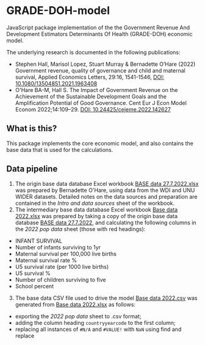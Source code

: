 # GRADE-DOH-model
JavaScript package implementation of the the Government Revenue And Development Estimators Determinants Of Health (GRADE-DOH) economic model.

The underlying research is documented in the following publications:
- Stephen Hall, Marisol Lopez, Stuart Murray & Bernadette O’Hare (2022) Government revenue, quality of governance and child and maternal survival, Applied Economics Letters, 29:16, 1541-1546, [DOI: 10.1080/13504851.2021.1963408](https://doi.org/10.1080/13504851.2021.1963408)
- O'Hare BA-M, Hall S. The Impact of Government Revenue on the Achievement of the Sustainable Development Goals and the Amplification Potential of Good Governance. Cent Eur J Econ Model Econom 2022;14:109–29. [DOI: 10.24425/cejeme.2022.142627](https://doi.org/10.24425/cejeme.2022.142627 )

## What is this?
This package implements the core economic model, and also contains the base data that is used for the calculations.

## Data pipeline

1. The origin base data database Excel workbook [BASE data 27.7.2022.xlsx](https://github.com/stuwilmur/GRADE-DOH-model/blob/main/assets/data/BASE%20data%2027.7.2022%20with%20new%20POP%20data.xlsx) was prepared by Bernadette O'Hare, using data from the WDI and UNU WIDER datasets. Detailed notes on the data sources and preparation are contained in the *Intro and data sources* sheet of the workbook.
2. The intermediary base data database Excel workbook [Base data 2022.xlsx](https://github.com/stuwilmur/GRADE-DOH-model/blob/main/assets/data/BASE%20data%202022.xlsx) was prepared by taking a copy of the origin base data database [BASE data 27.7.2022](https://github.com/stuwilmur/GRADE-DOH-model/blob/main/assets/data/BASE%20data%2027.7.2022%20with%20new%20POP%20data.xlsx), and calculating the following columns in the *2022 pop data* sheet (those with red headings):
  - INFANT SURVIVAL 
  - Number of infants surviving to 1yr
  - Maternal survival per 100,000 live births
  - Maternal survival rate %
  - U5 survival rate (per 1000 live births)
  - U5 survival %
  - Number of children surviving to five 
  - School percent
3. The base data CSV file used to drive the model [Base data 2022.csv](https://github.com/stuwilmur/GRADE-DOH-model/blob/main/src/data/BASE%20data%202022.csv) was generated from [Base data 2022.xlsx](https://github.com/stuwilmur/GRADE-DOH-model/blob/main/assets/data/BASE%20data%202022.xlsx) as follows:
  - exporting the *2022 pop data* sheet to .csv format;
  - adding the column heading `countryyearcode` to the first column;
  - replacing all instances of `#N/A` and `#VALUE!` with `NaN` using find and replace

